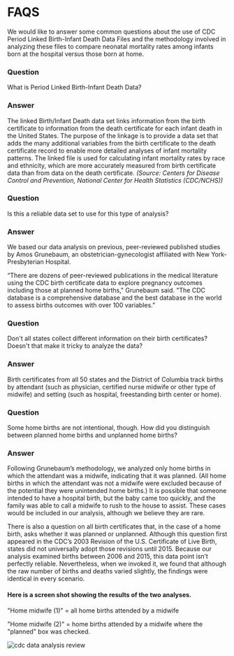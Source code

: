 # FAQS

We would like to answer some common questions about the use of CDC Period Linked Birth-Infant Death Data Files and the methodology involved in analyzing these files to compare neonatal mortality rates among infants born at the hospital versus those born at home.

### Question
What is Period Linked Birth-Infant Death Data?

### Answer
The linked Birth/Infant Death data set links information from the birth certificate to information from the death certificate for each infant death in the United States. The purpose of the linkage is to provide a data set that adds the many additional variables from the birth certificate to the death certificate record to enable more detailed analyses of infant mortality patterns. The linked file is used for calculating infant mortality rates by race and ethnicity, which are more accurately measured from birth certificate data than from data on the death certificate. *(Source: Centers for Disease Control and Prevention, National Center for Health Statistics (CDC/NCHS))*

### Question
Is this a reliable data set to use for this type of analysis?

### Answer
We based our data analysis on previous, peer-reviewed published studies by Amos Grunebaum, an obstetrician-gynecologist affiliated with New York-Presbyterian Hospital. 

“There are dozens of peer-reviewed publications in the medical literature using the CDC birth certificate data to explore pregnancy outcomes including those at planned home births," Grunebaum said. "The CDC database is a comprehensive database and the best database in the world to assess births outcomes with over 100 variables.”

### Question
Don't all states collect different information on their birth certificates? Doesn't that make it tricky to analyze the data?

### Answer
Birth certificates from all 50 states and the District of Columbia track births by attendant (such as physician, certified nurse midwife or other type of midwife) and setting (such as hospital, freestanding birth center or home).

### Question
Some home births are not intentional, though. How did you distinguish between planned home births and unplanned home births? 

### Answer
Following Grunebaum’s methodology, we analyzed only home births in which the attendant was a midwife, indicating that it was planned. (All home births in which the attendant was not a midwife were excluded because of the potential they were unintended home births.) It is possible that someone intended to have a hospital birth, but the baby came too quickly, and the family was able to call a midwife to rush to the house to assist. These cases would be included in our analysis, although we believe they are rare.

There is also a question on all birth certificates that, in the case of a home birth, asks whether it was planned or unplanned. Although this question first appeared in the CDC’s 2003 Revision of the U.S. Certificate of Live Birth, states did not universally adopt those revisions until 2015. Because our analysis examined births between 2006 and 2015, this data point isn’t perfectly reliable. Nevertheless, when we invoked it, we found that although the raw number of births and deaths varied slightly, the findings were identical in every scenario.

#### Here is a screen shot showing the results of the two analyses.
"Home midwife (1)" = all home births attended by a midwife

"Home midwife (2)" = home births attended by a midwife where the "planned" box was checked.

![cdc data analysis review](https://user-images.githubusercontent.com/13999863/50015886-b237a000-ff95-11e8-9132-424f445bd0b8.JPG)



